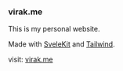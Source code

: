 ### virak.me

This is my personal website.

Made with [SveleKit](https://kit.svelte.dev/) and [Tailwind](https://tailwindcss.com/).

visit: [virak.me](https://virak.me)
